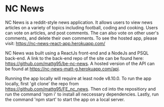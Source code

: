 # NC News

NC News is a reddit-style news application. It allows users to view news articles on a variety of topics including football, coding and cooking. Users can vote on articles, and post comments. The can also vote on other user's comments, and delete their own comments. To see the hosted app, please visit: https://nc-news-react-app.herokuapp.com/

NC News was built using a ReactJs front-end and a NodeJs and PSQL back-end. A link to the back-end repo of the site can be found here: https://github.com/mattg95/be-nc-news. A hosted version of the API can be found at https://nc-news-matt-g.herokuapp.com/api.

Running the app locally will require at least node v8.10.0. To run the app locally, first 'git clone' the repo from https://github.com/mattg95/FE_nc_news. Then cd into the repositiory and run the command 'npm i' to install all neccessary dependencies. Lastly, run the command 'npm start' to start the app on a local server.
